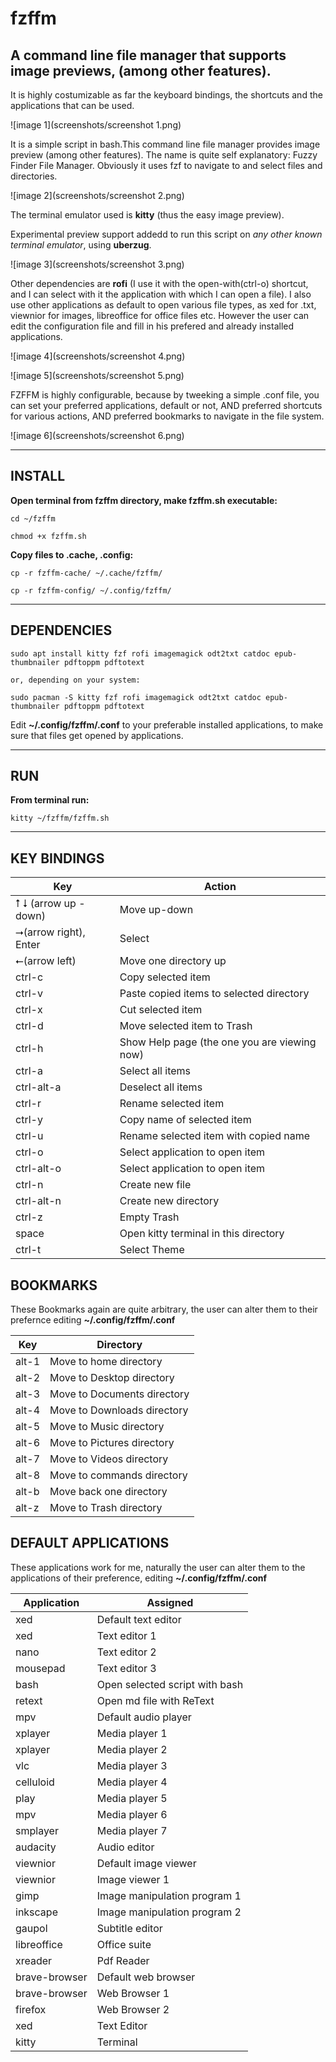 # fzffm

## A command line file manager that supports image previews, (among other features). 

It is highly costumizable as far the keyboard bindings, the shortcuts and the applications that can be used.

![image 1](screenshots/screenshot 1.png)

It is a simple script in bash.This command line file manager provides image preview (among other features). The name is quite self explanatory: Fuzzy Finder File Manager. Obviously it uses fzf to navigate to and select files and directories.

![image 2](screenshots/screenshot 2.png)

The terminal emulator used is **kitty** (thus the easy image preview).

Experimental preview support addedd to run this script on *any  other known terminal emulator*, using **uberzug**.

![image 3](screenshots/screenshot 3.png)

Other dependencies are **rofi** (I use it with the open-with(ctrl-o) shortcut, and I can select with it the application with which I can open a file). I also use other applications as default to open various file types, as xed for .txt, viewnior for images, libreoffice for office files etc. However the user can edit the configuration file and  fill in his prefered and already installed applications.  

![image 4](screenshots/screenshot 4.png)

![image 5](screenshots/screenshot 5.png)


FZFFM is highly configurable, because by tweeking a simple .conf file, you can set your preferred applications, default or not, AND preferred shortcuts for various actions, AND preferred bookmarks to navigate in the file system.

![image 6](screenshots/screenshot 6.png)

---

## INSTALL


**Open terminal from fzffm directory, make fzffm.sh executable:**

    cd ~/fzffm

    chmod +x fzffm.sh


**Copy files to .cache, .config:**

    cp -r fzffm-cache/ ~/.cache/fzffm/

    cp -r fzffm-config/ ~/.config/fzffm/

    
---


## DEPENDENCIES

    sudo apt install kitty fzf rofi imagemagick odt2txt catdoc epub-thumbnailer pdftoppm pdftotext
    
    or, depending on your system: 
    
    sudo pacman -S kitty fzf rofi imagemagick odt2txt catdoc epub-thumbnailer pdftoppm pdftotext

Edit **~/.config/fzffm/.conf** to your preferable installed applications, to make sure that files get opened by applications.

---

## RUN

 **From terminal run:**

    kitty ~/fzffm/fzffm.sh 
---
## KEY BINDINGS





| Key    |   Action   |
|-----|-----|
|  ⭡ ⭣ (arrow up - down)    |   Move up-down |
| ⭢(arrow right), Enter     | Select    |
| ⭠(arrow left)     |  Move one directory up    |
|  ctrl-c    |   Copy selected item   |
|  ctrl-v    |   Paste copied items to selected directory  |
| ctrl-x  |   Cut selected item  |
|   ctrl-d   |   Move selected item to Trash  |
|  ctrl-h    |   Show Help page (the one you are viewing now)   |
|  ctrl-a    |  Select all items   |
|   ctrl-alt-a   |   Deselect all items   |
| ctrl-r  |          Rename selected item |
| ctrl-y  |       Copy name of selected item |
| ctrl-u  |     Rename selected item with copied name |
| ctrl-o  |       Select application to open item|
| ctrl-alt-o |   Select application to open item |
| ctrl-n  |   Create new file  |
| ctrl-alt-n | Create new directory|
| ctrl-z  |     Empty Trash|
| space   |    Open kitty terminal in this directory   |
| ctrl-t   |          Select Theme |

##  BOOKMARKS

These Bookmarks again are quite arbitrary, the user can alter them to their prefernce editing **~/.config/fzffm/.conf**

| Key    |   Directory|
|-----|-----|
| alt-1   |           Move to home directory|
| alt-2   |       Move to Desktop directory |
| alt-3   |     Move to Documents directory |
| alt-4   |    Move to Downloads directory  |
| alt-5   |         Move to Music directory |
| alt-6   |      Move to Pictures directory |
| alt-7   |         Move to Videos directory |
| alt-8   |       Move to commands directory |
| alt-b   |            Move back one directory|
| alt-z   |           Move to Trash directory |
 
##  DEFAULT APPLICATIONS

These applications work for me, naturally the user can alter them to the applications of their preference, editing **~/.config/fzffm/.conf**

| Application| Assigned |
|    ------  |  ------  |
| xed   |   Default text editor|
| xed   |        Text editor 1 |
| nano    |      Text editor 2 |
| mousepad   |   Text editor 3 |
| bash  |        Open selected script with bash |
| retext  |     Open md file with ReText |
| mpv   |      Default audio player |
| xplayer |     Media player 1 |
| xplayer |     Media player 2 |
| vlc     |      Media player 3|
| celluloid  |  Media player 4 |
| play      |    Media player 5|
| mpv       |    Media player 6|
| smplayer   |   Media player 7|
| audacity   |   Audio editor  |
| viewnior   |  Default image viewer |
| viewnior   |    Image viewer 1 |
| gimp       |    Image manipulation program 1 |
| inkscape   |    Image manipulation program 2 |
| gaupol     |    Subtitle editor|
| libreoffice|  Office suite   |
| xreader    |      Pdf Reader |
| brave-browser |  Default web browser |
| brave-browser  | Web Browser 1|
| firefox    |     Web Browser 2 |
| xed     |        Text Editor |
| kitty   |    Terminal |
